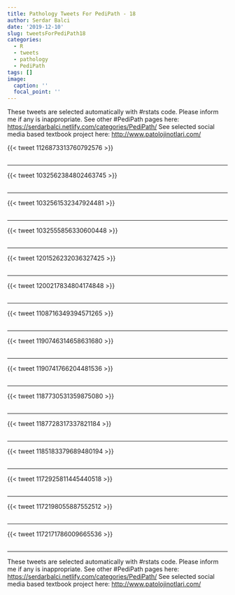 ```yaml
---
title: Pathology Tweets For PediPath - 18
author: Serdar Balci
date: '2019-12-10'
slug: tweetsForPediPath18
categories:
  - R
  - tweets
  - pathology
  - PediPath
tags: []
image:
  caption: ''
  focal_point: ''
---
```



These tweets are selected automatically with #rstats code. Please inform me if any is inappropriate.
See other #PediPath pages here: https://serdarbalci.netlify.com/categories/PediPath/ 
See selected social media based textbook project here: http://www.patolojinotlari.com/

{{< tweet 1126873313760792576 >}}
<br>
<br>
<hr>
{{< tweet 1032562384802463745 >}}
<br>
<br>
<hr>
{{< tweet 1032561532347924481 >}}
<br>
<br>
<hr>
{{< tweet 1032555856330600448 >}}
<br>
<br>
<hr>
{{< tweet 1201526232036327425 >}}
<br>
<br>
<hr>
{{< tweet 1200217834804174848 >}}
<br>
<br>
<hr>
{{< tweet 1108716349394571265 >}}
<br>
<br>
<hr>
{{< tweet 1190746314658631680 >}}
<br>
<br>
<hr>
{{< tweet 1190741766204481536 >}}
<br>
<br>
<hr>
{{< tweet 1187730531359875080 >}}
<br>
<br>
<hr>
{{< tweet 1187728317337821184 >}}
<br>
<br>
<hr>
{{< tweet 1185183379689480194 >}}
<br>
<br>
<hr>
{{< tweet 1172925811445440518 >}}
<br>
<br>
<hr>
{{< tweet 1172198055887552512 >}}
<br>
<br>
<hr>
{{< tweet 1172171786009665536 >}}
<br>
<br>
<hr>


These tweets are selected automatically with #rstats code. Please inform me if any is inappropriate.
See other #PediPath pages here: https://serdarbalci.netlify.com/categories/PediPath/ 
See selected social media based textbook project here: http://www.patolojinotlari.com/
